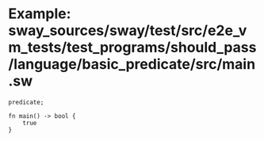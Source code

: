 # Example: sway_sources/sway/test/src/e2e_vm_tests/test_programs/should_pass/language/basic_predicate/src/main.sw

```sway
predicate;

fn main() -> bool {
    true
}

```
